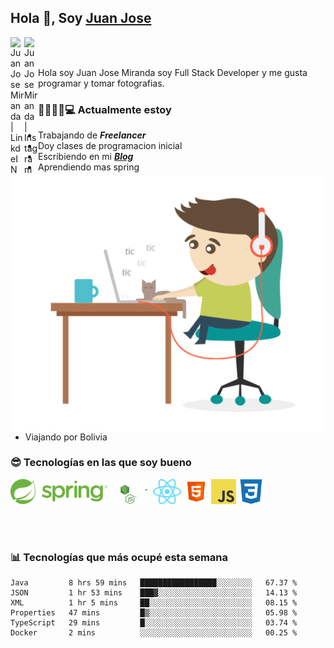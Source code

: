 ## Hola 👋, Soy [Juan Jose](http://juanjoses.me)

<a href="https://www.linkedin.com/in/juanjosemirandam/">
  <img align="left" alt="Juan Jose Miranda | LinkdeIN" width="22px" src="https://cdn.jsdelivr.net/npm/simple-icons@v3/icons/linkedin.svg" />
</a>

<a href="https://www.instagram.com/juan.jose.miranda/">
  <img align="left" alt="Juan Jose Miranda | Instagram" width="22px" src="https://cdn.jsdelivr.net/npm/simple-icons@v3/icons/instagram.svg" />
</a>

<br /> <br />

Hola soy Juan Jose Miranda soy Full Stack Developer y me gusta programar y tomar fotografias.

<img align="right" alt="GIF" src="./images/gif-juanjose.gif" width="500" max-height="320" />

### 👨‍💻🕵‍♀💻 Actualmente estoy

- Trabajando de ***Freelancer***
- Doy clases de programacion inicial
- Escribiendo en mi ***[Blog](http://juanjoses.me)***
- Aprendiendo mas spring
- Viajando por Bolivia 

### 😎 Tecnologías en las que soy bueno

<code><img alt="Spring" height="40px" src="./images/spring-icon.svg"/></code>
<code><img alt="NodeJS" height="40px" src="./images/nodejs-icon.svg" /></code>
<code><img alt="ReactJS" height="40px" src="./images/react-icon.svg" /></code>
<code><img alt="HTML5" height="40px" src="./images/html-icon.png" /></code>
<code><img alt="JavaScript" height="40px" src="./images/js-icon.png"  /></code>
<code><img alt="CSS3" height="40px" src="./images/css-icon.png" /></code>

<br/><br/>

### 📊 Tecnologías que más ocupé esta semana

<!--START_SECTION:waka-->

```text
Java         8 hrs 59 mins   █████████████████░░░░░░░░   67.37 %
JSON         1 hr 53 mins    ███▓░░░░░░░░░░░░░░░░░░░░░   14.13 %
XML          1 hr 5 mins     ██░░░░░░░░░░░░░░░░░░░░░░░   08.15 %
Properties   47 mins         █▒░░░░░░░░░░░░░░░░░░░░░░░   05.98 %
TypeScript   29 mins         █░░░░░░░░░░░░░░░░░░░░░░░░   03.74 %
Docker       2 mins          ░░░░░░░░░░░░░░░░░░░░░░░░░   00.25 %
```

<!--END_SECTION:waka-->

<!-- ### 📌🤓 Últimos artículos en mi blog -->